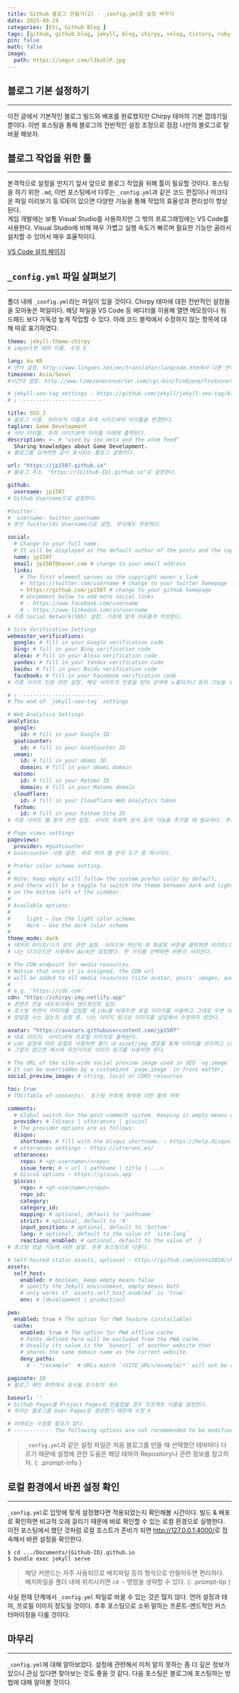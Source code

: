 ```yaml
---
title: Github 블로그 만들기(2) - _config.yml로 설정 바꾸기
date: 2025-09-24
categories: [Etc, Github Blog ]
tags: [github, github blog, jekyll, blog, chirpy, velog, tistory, ruby, github 블로그, 깃허브, 블로그, 블로그 만들기]
pin: false
math: false
image:
  path: https://imgur.com/l3ku5lP.jpg
---
```


## 블로그 기본 설정하기

---

이전 글에서 기본적인 블로그 빌드와 배포를 완료했지만 Chirpy 테마의 기본 껍데기일 뿐이다. 이번 포스팅을 통해 블로그의 전반적인 설정 조정으로 점점 나만의 블로그로 탈바꿈 해보자.  

## 블로그 작업을 위한 툴

---

본격적으로 설정을 만지기 앞서 앞으로 블로그 작업을 위해 툴이 필요할 것이다. 포스팅을 하기 위한 `.md`, 이번 포스팅에서 다루는 `_config.yml`과 같은 코드 편집이나 마크다운 파일 미리보기 등  IDE이 있으면 다양한 기능을 통해 작업의 효율성과 편리성이 향상된다.  
게임 개발에는 보통 Visual Studio를 사용하지만 그 밖의 프로그래밍에는 VS Code를 사용한다. Visual Studio에 비해 매우 가볍고 실행 속도가 빠르며 필요한 기능만 골라서 설치할 수 있어서 매우 효율적이다.

[VS Code 설치 페이지](https://code.visualstudio.com/)

## `_config.yml` 파일 살펴보기

---

폴더 내에 `_config.yml`라는 파일이 있을 것이다. Chirpy 테마에 대한 전반적인 설정들을 모아놓은 파일이다. 해당 파일을 VS Code 등 에디터를 이용해 열면 메모장이나 워드패드 보다 가독성 높게 작업할 수 있다. 아래 코드 블럭에서 수정하지 않는 항목에 대해 따로 표기하였다.

```yml
theme: jekyll-theme-chirpy
# import한 테마 이름. 수정 X

lang: ko-KR
# 언어 설정. http://www.lingoes.net/en/translator/langcode.htm에서 다른 언어 코드를 확인할 수 있다.
timezone: Asia/Seoul
#시간대 설정. http://www.timezoneconverter.com/cgi-bin/findzone/findzone에서 다른 나라의 시간대를 확인할 수 있다.

# jekyll-seo-tag settings › https://github.com/jekyll/jekyll-seo-tag/blob/master/docs/usage.md
# ↓ --------------------------

title: GSU_J                          
# 블로그 이름. 브라우저 이름과 좌측 사이드바의 타이틀을 변경한다.
tagline: Game Development
# 서브 타이틀. 좌측 사이드바의 타이틀 아래에 출력된다.
description: >- # "used by seo meta and the atom feed"
  Sharing knowledges about Game Development.
# 블로그를 검색하면 같이 표시되는 블로그 설명이다.

url: "https://jp1507.github.io"  
# 블로그 주소. "https://{Github-ID}.github.io"로 설정한다.

github:
  username: jp1507
# Github Username으로 설정한다.

#twitter:
#  username: twitter_username
# 본인 Twitter(X) Username으로 설정. 무시해도 무방하다.

social:
  # Change to your full name.
  # It will be displayed as the default author of the posts and the copyright owner in the Footer
  name: jp1507
  email: jp1507@naver.com # change to your email address
  links:
    # The first element serves as the copyright owner's link
    #- https://twitter.com/username # change to your twitter homepage
    - https://github.com/jp1507 # change to your github homepage
    # Uncomment below to add more social links
    # - https://www.facebook.com/username
    # - https://www.linkedin.com/in/username
# 각종 Social Network(SNS) 설정. 기호에 맞게 자유롭게 작성한다.

# Site Verification Settings
webmaster_verifications:
  google: # fill in your Google verification code
  bing: # fill in your Bing verification code
  alexa: # fill in your Alexa verification code
  yandex: # fill in your Yandex verification code
  baidu: # fill in your Baidu verification code
  facebook: # fill in your Facebook verification code
# 각종 사이트 인증 관련 설정. 해당 사이트의 인증을 받아 검색에 노출되거나 등의 기능을 추가할 때 필요하다. 추후 포스팅으로 다룬다.

# ↑ --------------------------
# The end of `jekyll-seo-tag` settings

# Web Analytics Settings
analytics:
  google:
    id: # fill in your Google ID
  goatcounter:
    id: # fill in your GoatCounter ID
  umami:
    id: # fill in your Umami ID
    domain: # fill in your Umami domain
  matomo:
    id: # fill in your Matomo ID
    domain: # fill in your Matomo domain
  cloudflare:
    id: # fill in your Cloudflare Web Analytics token
  fathom:
    id: # fill in your Fathom Site ID
# 각종 사이트 웹 분석 관련 설정. 사이트 트래픽 분석 등의 기능을 추가할 때 필요하다. 추후 포스팅으로 다룬다.

# Page views settings
pageviews:
  provider: #goatcounter
# Goatcounter 사용 설정. 바로 위의 웹 분석 도구 중 하나이다.

# Prefer color scheme setting.
#
# Note: Keep empty will follow the system prefer color by default,
# and there will be a toggle to switch the theme between dark and light
# on the bottom left of the sidebar.
#
# Available options:
#
#     light — Use the light color scheme
#     dark — Use the dark color scheme
#
theme_mode: dark
# 테마의 라이트/다크 모드 관련 설정. 사이드바 하단의 위 화살표 버튼을 클릭하면 라이트/다크 모드로 바꿀 수 있다. 
# 나는 다크모드만 사용해서 dark만 설정했다. 한 가지를 선택하면 버튼이 사라진다.

# The CDN endpoint for media resources.
# Notice that once it is assigned, the CDN url
# will be added to all media resources (site avatar, posts' images, audio and video files) paths starting with '/'
#
# e.g. 'https://cdn.com'
cdn: "https://chirpy-img.netlify.app"
# 콘텐츠 전송 네트워크에서 엔드포인트 설정. 
# 포스팅 하면서 이미지를 삽입할 때 cdn을 비워두면 로컬 이미지를 사용하고 그대로 두면 이미지 링크를 이용해 삽입할 수 있다. 
# 양립할 수는 없는지 실험 중. 나는 이미지 링크로 이미지를 삽입해서 수정하지 않았다.

avatar: "https://avatars.githubusercontent.com/jp1507"
# 대표 이미지. 사이드바의 프로필 이미지로 출력된다. 
# cdn 설정에 따라 로컬로 사용하면 폴더 내 asset/img 경로를 통해 이미지를 관리하고 /assets/img/{img-name}.png로 사용한다.
# 그렇지 않으면 예시와 마찬가지로 이미지 링크를 사용하면 된다.

# The URL of the site-wide social preview image used in SEO `og:image` meta tag.
# It can be overridden by a customized `page.image` in front matter.
social_preview_image: # string, local or CORS resources

toc: true
# TOC(Table of contents). 포스팅 우측에 목차에 대한 출력 여부

comments:
  # Global switch for the post-comment system. Keeping it empty means disabled.
  provider: # [disqus | utterances | giscus]
  # The provider options are as follows:
  disqus:
    shortname: # fill with the Disqus shortname. › https://help.disqus.com/en/articles/1717111-what-s-a-shortname
  # utterances settings › https://utteranc.es/
  utterances:
    repo: # <gh-username>/<repo>
    issue_term: # < url | pathname | title | ...>
  # Giscus options › https://giscus.app
  giscus:
    repo: # <gh-username>/<repo>
    repo_id:
    category:
    category_id:
    mapping: # optional, default to 'pathname'
    strict: # optional, default to '0'
    input_position: # optional, default to 'bottom'
    lang: # optional, default to the value of `site.lang`
    reactions_enabled: # optional, default to the value of `1`
# 포스팅 댓글 기능에 대한 설정. 추후 포스팅으로 다룬다.

# Self-hosted static assets, optional › https://github.com/cotes2020/chirpy-static-assets
assets:
  self_host:
    enabled: # boolean, keep empty means false
    # specify the Jekyll environment, empty means both
    # only works if `assets.self_host.enabled` is 'true'
    env: # [development | production]

pwa:
  enabled: true # The option for PWA feature (installable)
  cache:
    enabled: true # The option for PWA offline cache
    # Paths defined here will be excluded from the PWA cache.
    # Usually its value is the `baseurl` of another website that
    # shares the same domain name as the current website.
    deny_paths:
      # - "/example"  # URLs match `<SITE_URL>/example/*` will not be cached by the PWA

paginate: 10
# 블로그 메인 화면에서 표시될 포스팅의 개수

baseurl: ''
# Github Pages를 Project Pages로 만들었을 경우 프로젝트 이름을 설정한다. 
# 우리는 블로그를 User Pages로 생성했기 때문에 수정 X

# 아래로는 수정할 필요가 없다.
# ------------ The following options are not recommended to be modified ------------------

```

> `_config.yml`과 같은 설정 파일은 처음 블로그를 만들 때 선택했던 테마마다 다르기 때문에 설정에 관한 도움은 해당 테마의 Repository나 관련 정보를 참고하자.
{: .prompt-info }

## 로컬 환경에서 바뀐 설정 확인

---
`_config.yml`로 입맛에 맞게 설정했다면 적용되었는지 확인해볼 시간이다. 빌드 & 배포로 확인하면 비교적 오래 걸리기 때문에 바로 확인할 수 있는 로컬 환경으로 실행한다. 이전 포스팅에서 했던 것처럼 로컬 호스트가 준비가 되면 <http://127.0.0.1:4000/>로 접속해서 바뀐 설정을 확인한다.
```shell
$ cd .../Documents/{Github-ID}.github.io
$ bundle exec jekyll serve
```
> 해당 커맨드는 자주 사용되므로 배치파일 등의 형식으로 만들어두면 편리하다.  
> 배치파일을 폴더 내에 위치시키면 `cd ~` 명령을 생략할 수 있다.
{: .prompt-tip }

사실 현재 단계에서 `_config.yml` 파일로 바꿀 수 있는 것은 많지 않다. 언어 설정과 테마, 프로필 이미지 정도일 것이다. 추후 포스팅으로 소위 말하는 프론트-엔드적인 커스터마이징을 다룰 것이다.

## 마무리

---
`_config.yml`에 대해 알아보았다. 설정에 관련해서 미처 알지 못하는 좀 더 깊은 정보가 있으니 관심 있다면 찾아보는 것도 좋을 것 같다. 다음 포스팅은 블로그에 포스팅하는 방법에 대해 알아볼 것이다.
